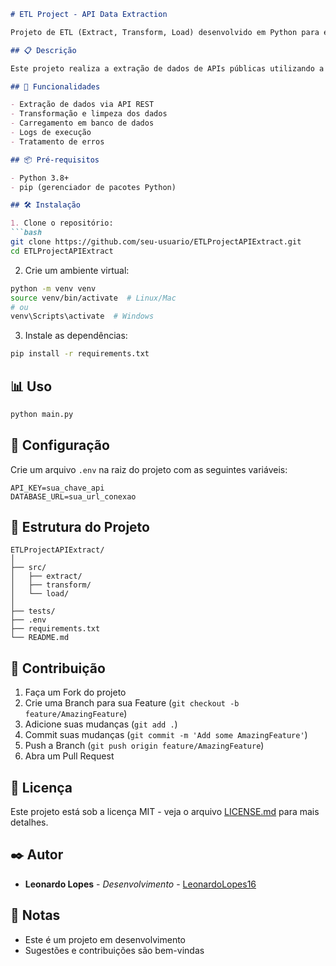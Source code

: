 ```markdown:README.md
# ETL Project - API Data Extraction

Projeto de ETL (Extract, Transform, Load) desenvolvido em Python para extrair dados de APIs, realizar transformações e carregar em um banco de dados.

## 📋 Descrição

Este projeto realiza a extração de dados de APIs públicas utilizando a biblioteca `requests`, processa as informações obtidas e as armazena em um banco de dados para análise posterior.

## 🚀 Funcionalidades

- Extração de dados via API REST
- Transformação e limpeza dos dados
- Carregamento em banco de dados
- Logs de execução
- Tratamento de erros

## 📦 Pré-requisitos

- Python 3.8+
- pip (gerenciador de pacotes Python)

## 🛠️ Instalação

1. Clone o repositório:
```bash
git clone https://github.com/seu-usuario/ETLProjectAPIExtract.git
cd ETLProjectAPIExtract
```

2. Crie um ambiente virtual:
```bash
python -m venv venv
source venv/bin/activate  # Linux/Mac
# ou
venv\Scripts\activate  # Windows
```

3. Instale as dependências:
```bash
pip install -r requirements.txt
```

## 📊 Uso

```python
python main.py
```

## 🔧 Configuração

Crie um arquivo `.env` na raiz do projeto com as seguintes variáveis:

```
API_KEY=sua_chave_api
DATABASE_URL=sua_url_conexao
```

## 📁 Estrutura do Projeto

```
ETLProjectAPIExtract/
│
├── src/
│   ├── extract/
│   ├── transform/
│   └── load/
│
├── tests/
├── .env
├── requirements.txt
└── README.md
```

## 🤝 Contribuição

1. Faça um Fork do projeto
2. Crie uma Branch para sua Feature (`git checkout -b feature/AmazingFeature`)
3. Adicione suas mudanças (`git add .`)
4. Commit suas mudanças (`git commit -m 'Add some AmazingFeature'`)
5. Push a Branch (`git push origin feature/AmazingFeature`)
6. Abra um Pull Request

## 📝 Licença

Este projeto está sob a licença MIT - veja o arquivo [LICENSE.md](LICENSE.md) para mais detalhes.

## ✒️ Autor

* **Leonardo Lopes** - *Desenvolvimento* - [LeonardoLopes16](https://github.com/LeonardoLopes16)

## 📄 Notas

- Este é um projeto em desenvolvimento
- Sugestões e contribuições são bem-vindas
```

